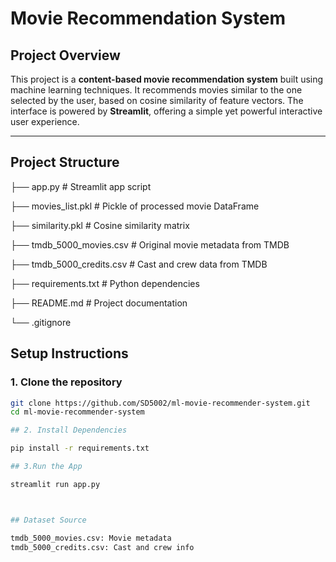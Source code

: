 # Movie Recommendation System

## Project Overview

This project is a **content-based movie recommendation system** built using machine learning techniques. 
It recommends movies similar to the one selected by the user, based on cosine similarity of feature vectors.
The interface is powered by **Streamlit**, offering a simple yet powerful interactive user experience.

---

## Project Structure
├── app.py # Streamlit app script

├── movies_list.pkl # Pickle of processed movie DataFrame

├── similarity.pkl # Cosine similarity matrix

├── tmdb_5000_movies.csv # Original movie metadata from TMDB

├── tmdb_5000_credits.csv # Cast and crew data from TMDB

├── requirements.txt # Python dependencies

├── README.md # Project documentation

└── .gitignore


##  Setup Instructions

### 1. Clone the repository

```bash
git clone https://github.com/SD5002/ml-movie-recommender-system.git
cd ml-movie-recommender-system

## 2. Install Dependencies

pip install -r requirements.txt

## 3.Run the App

streamlit run app.py



## Dataset Source 

tmdb_5000_movies.csv: Movie metadata
tmdb_5000_credits.csv: Cast and crew info

